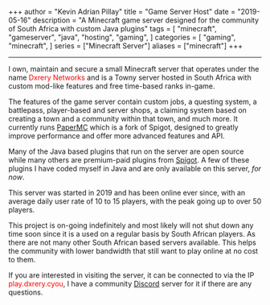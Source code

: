+++
author = "Kevin Adrian Pillay"
title = "Game Server Host"
date = "2019-05-16"
description = "A Minecraft game server designed for the community of South Africa with custom Java plugins"
tags = [
    "minecraft",
    "gameserver",
    "java",
    "hosting",
    "gaming",
]
categories = [
    "gaming",
    "minecraft",
]
series = ["Minecraft Server"]
aliases = ["minecraft"]
+++

---
I own, maintain and secure a small Minecraft server that operates under the name <font color="red">Dxrery Networks</font> and is a Towny server hosted in South Africa with custom mod-like features and free time-based ranks in-game. 

The features of the game server contain custom jobs, a questing system, a battlepass, player-based and server shops, a claiming system based on creating a town and a community within that town, and much more. It currently runs [PaperMC](https://papermc.io/downloads/paper) which is a fork of Spigot, designed to greatly improve performance and offer more advanced features and API. 

Many of the Java based plugins that run on the server are open source while many others are premium-paid plugins from [Spigot](https://www.spigotmc.org/resources/). A few of these plugins I have coded myself in Java and are only available on this server, *for now*. 

This server was started in 2019 and has been online ever since, with an average daily user rate of 10 to 15 players, with the peak going up to over 50 players. 

This project is on-going indefinitely and most likely will not shut down any time soon since it is a used on a regular basis by South African players. As there are not many other South African based servers available. This helps the community with lower bandwidth that still want to play online at no cost to them.

If you are interested in visiting the server, it can be connected to via the IP <font color="red">play.dxrery.cyou</font>,
I have a community [Discord](https://discord.gg/Ubx7Tvu) server for it if there are any questions. 